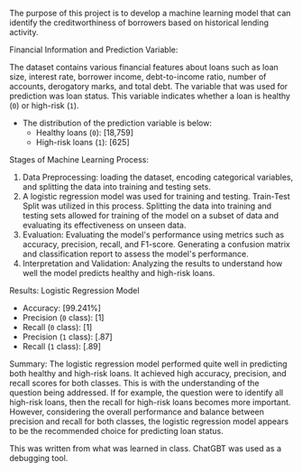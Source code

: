 The purpose of this project is to develop a machine learning model that can identify the creditworthiness of borrowers based on historical lending activity. 

Financial Information and Prediction Variable:

The dataset contains various financial features about loans such as loan size, interest rate, borrower income, debt-to-income ratio, number of accounts, derogatory marks, and total debt. The variable that was used for prediction was loan status. This variable indicates whether a loan is healthy (`0`) or high-risk (`1`).
* The distribution of the prediction variable is below:
  * Healthy loans (`0`): [18,759]
  * High-risk loans (`1`): [625]

Stages of Machine Learning Process:
1. Data Preprocessing: loading the dataset, encoding categorical variables, and splitting the data into training and testing sets.
2. A logistic regression model was used for training and testing. Train-Test Split was utilized in this process.  Splitting the data into training and testing sets allowed for training of the model on a subset of data and evaluating its effectiveness on unseen data.
3. Evaluation: Evaluating the model's performance using metrics such as accuracy, precision, recall, and F1-score. Generating a confusion matrix and classification report to assess the model's performance.
4. Interpretation and Validation: Analyzing the results to understand how well the model predicts healthy and high-risk loans.

Results:
Logistic Regression Model
* Accuracy: [99.241%]
* Precision (`0` class): [1]
* Recall (`0` class): [1]
* Precision (`1` class): [.87]
* Recall (`1` class): [.89]

  
Summary:
The logistic regression model performed quite well in predicting both healthy and high-risk loans. It achieved high accuracy, precision, and recall scores for both classes. This is with the understanding of the question being addressed. If for example, the question were to identify all high-risk loans, then the recall for high-risk loans becomes more important. However, considering the overall performance and balance between precision and recall for both classes, the logistic regression model appears to be the recommended choice for predicting loan status.

This was written from what was learned in class. ChatGBT was used as a debugging tool.
